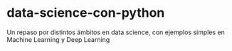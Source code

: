 # data-science-con-python
Un repaso por distintos ámbitos en data science, con ejemplos simples en Machine Learning y Deep Learning
